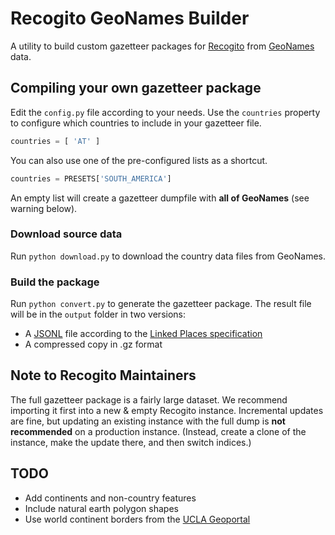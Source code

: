 # Recogito GeoNames Builder

A utility to build custom gazetteer packages for [Recogito](https://recogito.pelagios.org) from 
[GeoNames](http://geonames.org) data.

## Compiling your own gazetteer package

Edit the `config.py` file according to your needs. Use the `countries` property to configure which countries
to include in your gazetteer file.

```python
countries = [ 'AT' ] 
```

You can also use one of the pre-configured lists as a shortcut.

```python
countries = PRESETS['SOUTH_AMERICA']
```

An empty list will create a gazetteer dumpfile with __all of GeoNames__ (see warning below). 

### Download source data

Run `python download.py` to download the country data files from GeoNames.

### Build the package

Run `python convert.py` to generate the gazetteer package. The result file
will be in the `output` folder in two versions:

- A [JSONL](http://jsonlines.org/) file according to the [Linked Places specification](https://github.com/LinkedPasts/linked-places)
- A compressed copy in .gz format

## Note to Recogito Maintainers

The full gazetteer package is a fairly large dataset. We recommend importing it first into a new & empty Recogito instance.
Incremental updates are fine, but updating an existing instance with the full dump is __not recommended__ on a production
instance. (Instead, create a clone of the instance, make the update there, and then switch indices.)

## TODO

- Add continents and non-country features
- Include natural earth polygon shapes
- Use world continent borders from the [UCLA Geoportal](http://gis.ucla.edu/geodata/dataset/continent_ln)